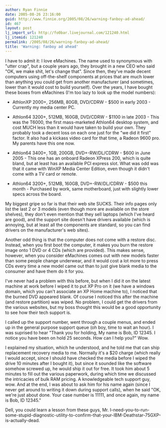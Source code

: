 ```yaml
---
author: Ryan Finnie
date: 2005-08-26 23:16:00
guid: http://www.finnie.org/2005/08/26/warning-fanboy-ad-ahead/
id: 467
layout: post
lj_import_url: http://fo0bar.livejournal.com/121240.html
lj_itemid: 121240
permalink: /2005/08/26/warning-fanboy-ad-ahead/
title: 'Warning: fanboy ad ahead'
---
```

I have to admit it: I love eMachines. The name used to synonymous with "utter crap", but a couple years ago, they brought in a new CEO who said "OK, we make shit, let's change that". Since then, they've made decent computers using off-the-shelf components at prices that are much lower than anything you could get from another manufacturer (and sometimes, lower than it would cost to build yourself). Over the years, I have bought these boxes from eMachines (I'm too lazy to look up the model numbers):

* AthlonXP 2000+, 256MB, 80GB, DVD/CDRW - $500 in early 2003 - Currently my media center PC.
  
* Athlon64 3200+, 512MB, 160GB, DVD/CDRW - $1100 in late 2003 - This was the T6000, the first mass-marketed Athlon64 desktop system, and cost MUCH less than it would have taken to build your own. They probably took a decent loss on each one just for the "we did it first" factor. It also had a kickass video card for that time, a Radeon 9600 pro. My parents have this one now.
  
* Athlon64 3400+, 1GB, 200GB, DVD+-RW/DL/CDRW - $600 in June 2005 - This one has an onboard Radeon XPress 200, which is quite bland, but at least has an available PCI express slot. What was odd was that it came with WinXP Media Center Edition, even though it didn't come with a TV card or remote.
  
* Athlon64 3200+, 512MB, 160GB, DVD+-RW/DL/CDRW - $500 this month - Purchased by work, same motherboard, just with slightly lower specs across the board.

My biggest gripe so far is that their web site SUCKS. Their info pages only list the last 2 or 3 models (even though more are available on the store shelves), they don't even mention that they sell laptops (which I've heard are good), and the support site doesn't have drivers available (which is annoying, but at least all the components are standard, so you can find drivers on the manufacturer's web sites).

Another odd thing is that the computer does not come with a restore disc. Instead, when you first boot the computer, it makes you burn the restore image onto 1 DVD or 4 CDs (which are provided). This makes sense, however, when you consider eMachines comes out with new models faster than some people change underwear, and it would cost a lot more to press CDs every time a new model came out than to just give blank media to the consumer and have them do it for you.

I've never had a problem with this before, but when I did it on the latest machine at work before I wiped it to put XP Pro on it (we have a windows domain, which you can't associate an XP Home machine to), I noticed that the burned DVD appeared blank. Of course I noticed this after the machine (and restore partition) was wiped. No problem, I could get the drivers from the various websites, but my boss thought this would be a good opportunity to see how their tech support is.

I called up the support number, went through a couple menus, and ended up in the general purpose support queue (oh boy, time to wait an hour). I was suprised to hear "Thank you for holding, My name is Bob, ID 12345. I notice you have been on hold 25 seconds. How can I help you?" Wow.

I explained my situation, which he understood, and he told me that can ship replacement recovery media to me. Normally it's a $20 charge (which really I would accept, since I should have checked the media before I wiped the drive 10 minutes after I bought it), but since it sounded like the software somehow screwed up, he would ship it out for free. It took him about 5 minutes to fill out the various paperwork, during which time we discussed the intricacies of bulk RAM pricing. A knowledgeable tech support guy, wow. And at the end, I was about to ask him for his name again (since I never get around to writing it down during support calls), when he said "OK, we're just about done. Your case number is 11111, and once again, my name is Bob, ID 12345."

Dell, you could learn a lesson from these guys, Mr. I-need-you-to-run-some-stupid-diagnostic-utility-to-confirm-that-your-IBM-Deathstar-75GXP-is-actually-dead.

